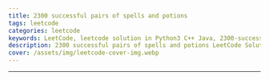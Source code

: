 ```yaml
---
title: 2300 successful pairs of spells and potions
tags: leetcode
categories: leetcode
keywords: LeetCode, leetcode solution in Python3 C++ Java, 2300-successful-pairs-of-spells-and-potions solution
description: 2300 successful pairs of spells and potions LeetCode Solution Explained
cover: /assets/img/leetcode-cover-img.webp
---
```







---


